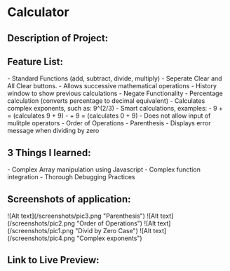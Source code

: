 <h1>Calculator</h1>

<h2>Description of Project:</h2>

<h2>Feature List:</h2>
- Standard Functions (add, subtract, divide, multiply)
- Seperate Clear and All Clear buttons.
- Allows successive mathematical operations
- History window to show previous calculations
- Negate Functionality
- Percentage calculation (converts percentage to decimal equivalent)
- Calculates complex exponents, such as:  9^(2/3)
- Smart calculations, examples:
    -  9 + =  (calculates 9 + 9)
    -  + 9 =  (calculates 0 + 9)
- Does not allow input of mulitple operators
- Order of Operations
- Parenthesis
- Displays error message when dividing by zero

<h2>3 Things I learned:</h2>
 - Complex Array manipulation using Javascript
 - Complex function integration
 - Thorough Debugging Practices

<h2>Screenshots of application:</h2>
   ![Alt text](/screenshots/pic3.png "Parenthesis")
   ![Alt text](/screenshots/pic2.png "Order of Operations")
   ![Alt text](/screenshots/pic1.png "Divid by Zero Case")
   ![Alt text](/screenshots/pic4.png "Complex exponents")
<h2>Link to Live Preview:</h2>


